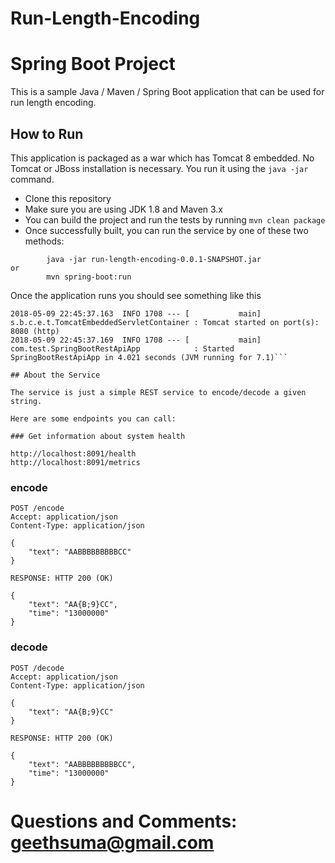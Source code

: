 # Run-Length-Encoding

# Spring Boot Project

This is a sample Java / Maven / Spring Boot application that can be used for run length encoding.
## How to Run 

This application is packaged as a war which has Tomcat 8 embedded. No Tomcat or JBoss installation is necessary. You run it using the ```java -jar``` command.

* Clone this repository 
* Make sure you are using JDK 1.8 and Maven 3.x
* You can build the project and run the tests by running ```mvn clean package```
* Once successfully built, you can run the service by one of these two methods:
```
        java -jar run-length-encoding-0.0.1-SNAPSHOT.jar
or
        mvn spring-boot:run 
```
Once the application runs you should see something like this

```
2018-05-09 22:45:37.163  INFO 1708 --- [           main] s.b.c.e.t.TomcatEmbeddedServletContainer : Tomcat started on port(s): 8080 (http)
2018-05-09 22:45:37.169  INFO 1708 --- [           main] com.test.SpringBootRestApiApp            : Started SpringBootRestApiApp in 4.021 seconds (JVM running for 7.1)```

## About the Service

The service is just a simple REST service to encode/decode a given string. 

Here are some endpoints you can call:

### Get information about system health

http://localhost:8091/health
http://localhost:8091/metrics
```

### encode

```
POST /encode
Accept: application/json
Content-Type: application/json

{
	"text": "AABBBBBBBBBCC"
}

RESPONSE: HTTP 200 (OK)

{
    "text": "AA{B;9}CC",
    "time": "13000000"
}
```

### decode

```
POST /decode
Accept: application/json
Content-Type: application/json

{
	"text": "AA{B;9}CC"
}

RESPONSE: HTTP 200 (OK)

{
    "text": "AABBBBBBBBBCC",
    "time": "13000000"
}
```

# Questions and Comments: geethsuma@gmail.com




